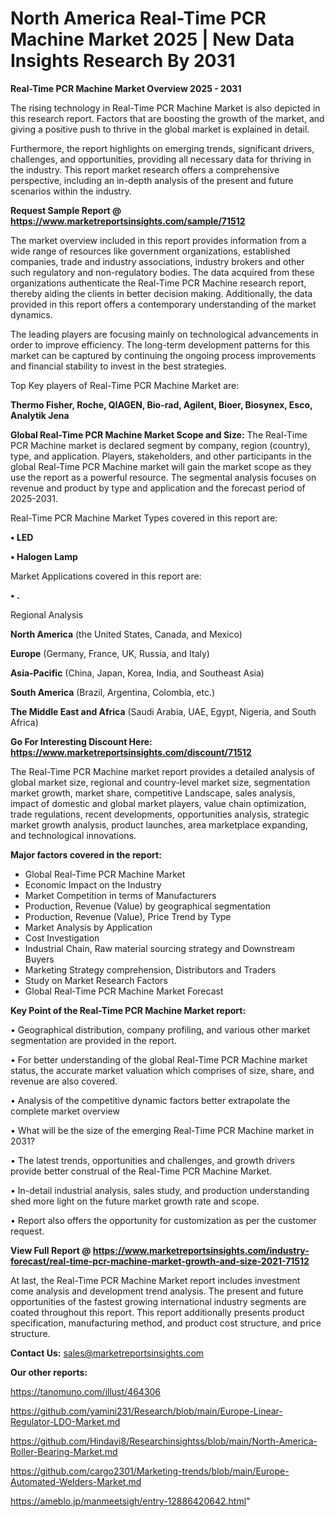 # North America Real-Time PCR Machine Market 2025 | New Data Insights Research By 2031

<Strong> Real-Time PCR Machine Market Overview 2025 - 2031</strong>

The rising technology in Real-Time PCR Machine Market is also depicted in this research report. Factors that are boosting the growth of the market, and giving a positive push to thrive in the global market is explained in detail.

Furthermore, the report highlights on emerging trends, significant drivers, challenges, and opportunities, providing all necessary data for thriving in the industry. This report market research offers a comprehensive perspective, including an in-depth analysis of the present and future scenarios within the industry.

<strong>Request Sample Report @ <a href=https://www.marketreportsinsights.com/sample/71512>https://www.marketreportsinsights.com/sample/71512</a></strong>

The market overview included in this report provides information from a wide range of resources like government organizations, established companies, trade and industry associations, industry brokers and other such regulatory and non-regulatory bodies. The data acquired from these organizations authenticate the Real-Time PCR Machine research report, thereby aiding the clients in better decision making. Additionally, the data provided in this report offers a contemporary understanding of the market dynamics.

The leading players are focusing mainly on technological advancements in order to improve efficiency. The long-term development patterns for this market can be captured by continuing the ongoing process improvements and financial stability to invest in the best strategies.

Top Key players of Real-Time PCR Machine Market are:

<strong>Thermo Fisher, Roche, QIAGEN, Bio-rad, Agilent, Bioer, Biosynex, Esco, Analytik Jena</strong>

<strong><b>Global Real-Time PCR Machine Market Scope and Size:</b></strong>
The Real-Time PCR Machine market is declared segment by company, region (country), type, and application. Players, stakeholders, and other participants in the global Real-Time PCR Machine market will gain the market scope as they use the report as a powerful resource. The segmental analysis focuses on revenue and product by type and application and the forecast period of 2025-2031.

Real-Time PCR Machine Market Types covered in this report are:

<strong>• LED

• Halogen Lamp</strong>

Market Applications covered in this report are:

<strong>• .</strong> 

Regional Analysis

<strong>North America</strong> (the United States, Canada, and Mexico)

<strong>Europe</strong> (Germany, France, UK, Russia, and Italy)

<strong>Asia-Pacific</strong> (China, Japan, Korea, India, and Southeast Asia)

<strong>South America</strong> (Brazil, Argentina, Colombia, etc.)

<strong>The Middle East and Africa</strong> (Saudi Arabia, UAE, Egypt, Nigeria, and South Africa)

<strong>Go For Interesting Discount Here: <a href=https://www.marketreportsinsights.com/discount/71512>https://www.marketreportsinsights.com/discount/71512</a></strong>

The Real-Time PCR Machine market report provides a detailed analysis of global market size, regional and country-level market size, segmentation market growth, market share, competitive Landscape, sales analysis, impact of domestic and global market players, value chain optimization, trade regulations, recent developments, opportunities analysis, strategic market growth analysis, product launches, area marketplace expanding, and technological innovations.

<strong><b>Major factors covered in the report:</b></strong>
<ul>
  <li>Global Real-Time PCR Machine Market </li>
  <li>Economic Impact on the Industry</li>
  <li>Market Competition in terms of Manufacturers</li>
  <li>Production, Revenue (Value) by geographical segmentation</li>
  <li>Production, Revenue (Value), Price Trend by Type</li>
  <li>Market Analysis by Application</li>
  <li>Cost Investigation</li>
  <li>Industrial Chain, Raw material sourcing strategy and Downstream Buyers</li>
  <li>Marketing Strategy comprehension, Distributors and Traders</li>
  <li>Study on Market Research Factors</li>
  <li>Global Real-Time PCR Machine Market Forecast</li>
</ul>

<strong><b>Key Point of the Real-Time PCR Machine Market report:</b></strong>

• Geographical distribution, company profiling, and various other market segmentation are provided in the report.

• For better understanding of the global Real-Time PCR Machine market status, the accurate market valuation which comprises of size, share, and revenue are also covered.

• Analysis of the competitive dynamic factors better extrapolate the complete market overview

• What will be the size of the emerging Real-Time PCR Machine market in 2031?

• The latest trends, opportunities and challenges, and growth drivers provide better construal of the Real-Time PCR Machine Market.

• In-detail industrial analysis, sales study, and production understanding shed more light on the future market growth rate and scope.

• Report also offers the opportunity for customization as per the customer request.

<strong><b>View Full Report @ <a href=https://www.marketreportsinsights.com/industry-forecast/real-time-pcr-machine-market-growth-and-size-2021-71512>https://www.marketreportsinsights.com/industry-forecast/real-time-pcr-machine-market-growth-and-size-2021-71512</a></b></strong>


At last, the Real-Time PCR Machine Market report includes investment come analysis and development trend analysis. The present and future opportunities of the fastest growing international industry segments are coated throughout this report. This report additionally presents product specification, manufacturing method, and product cost structure, and price structure.

<strong>Contact Us:</strong>
sales@marketreportsinsights.com

<strong>Our other reports:</strong>

<a href=https://tanomuno.com/illust/464306>https://tanomuno.com/illust/464306</a>

<a href=https://github.com/yamini231/Research/blob/main/Europe-Linear-Regulator-LDO-Market.md>https://github.com/yamini231/Research/blob/main/Europe-Linear-Regulator-LDO-Market.md</a>

<a href=https://github.com/Hindavi8/Researchinsightss/blob/main/North-America-Roller-Bearing-Market.md>https://github.com/Hindavi8/Researchinsightss/blob/main/North-America-Roller-Bearing-Market.md</a>

<a href=https://github.com/cargo2301/Marketing-trends/blob/main/Europe-Automated-Welders-Market.md>https://github.com/cargo2301/Marketing-trends/blob/main/Europe-Automated-Welders-Market.md</a>

<a href=https://ameblo.jp/manmeetsigh/entry-12886420642.html>https://ameblo.jp/manmeetsigh/entry-12886420642.html</a>"

